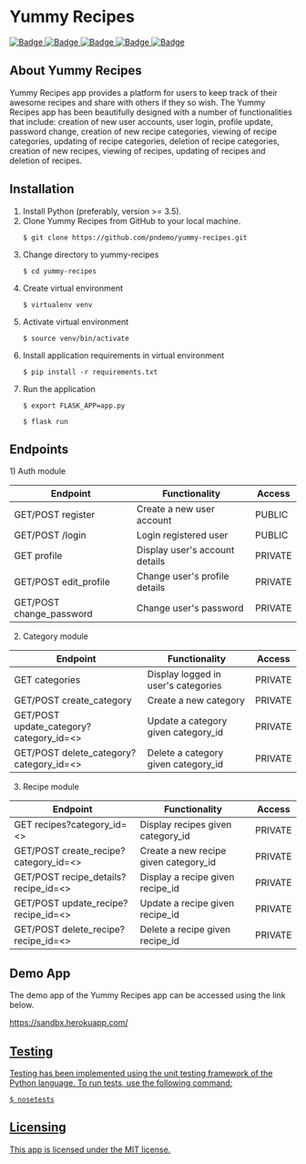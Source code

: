 <h1>Yummy Recipes</h1>
<a href="https://www.codacy.com/app/pndemo/yummy-recipes?utm_source=github.com&amp;utm_medium=referral&amp;utm_content=pndemo/yummy-recipes&amp;utm_campaign=Badge_Grade">
<img class="notice-badge" src="https://api.codacy.com/project/badge/Grade/1512eaed87c44b8794ca3aae2154c76b" alt="Badge"/>
</a>
<a href="https://travis-ci.org/pndemo/yummy-recipes">
<img class="notice-badge" src="https://travis-ci.org/pndemo/yummy-recipes.svg?branch=develop" alt="Badge"/>
</a>
<a href="https://coveralls.io/github/pndemo/yummy-recipes">
<img class="notice-badge" src="https://coveralls.io/repos/github/pndemo/yummy-recipes/badge.svg?branch=develop" alt="Badge"/>
</a>
<a href="https://www.python.org/dev/peps/pep-0008/">
<img class="notice-badge" src="https://img.shields.io/badge/code%20style-pep8-orange.svg" alt="Badge"/>
</a>
<a href="https://github.com/pndemo/yummy-recipes/blob/develop/Licence.md">
<img class="notice-badge" src="https://img.shields.io/badge/License-MIT-yellow.svg" alt="Badge"/>
</a>
<br/>
<h2>About Yummy Recipes</h2>
<p>
Yummy Recipes app provides a platform for users to keep track of their awesome recipes and share with others if they so wish.
The Yummy Recipes app has been beautifully designed with a number of functionalities that include: creation of new user accounts, user login, profile update, password change, creation of new recipe categories, viewing of recipe categories, updating of recipe categories, deletion of recipe categories, creation of new recipes, viewing of recipes, updating of recipes and deletion of recipes.
</p>
<h2>Installation</h2>
<ol>
  <li>Install Python (preferably, version >= 3.5).</li>
  <li>Clone Yummy Recipes from GitHub to your local machine.</li>
  <p><code>$ git clone https://github.com/pndemo/yummy-recipes.git</code></p>
  <li>Change directory to yummy-recipes</li>
  <p><code>$ cd yummy-recipes</code></p>
  <li>Create virtual environment</li>
  <p><code>$ virtualenv venv</code></p>
  <li>Activate virtual environment</li>
  <p><code>$ source venv/bin/activate</code></p>
  <li>Install application requirements in virtual environment</li>
  <p><code>$ pip install -r requirements.txt</code></p>
  <li>Run the application</li>
  <p><code>$ export FLASK_APP=app.py</code></p>
  <p><code>$ flask run</code></p>
</ol>
<h2>Endpoints</h2>
1) Auth module

Endpoint | Functionality| Access
------------ | ------------- | ------------- 
GET/POST register | Create a new user account | PUBLIC
GET/POST /login | Login registered user | PUBLIC
GET profile | Display user's account details | PRIVATE
GET/POST edit_profile | Change user's profile details | PRIVATE
GET/POST change_password | Change user's password | PRIVATE

2) Category module

Endpoint | Functionality| Access
------------ | ------------- | ------------- 
GET categories | Display logged in user's categories | PRIVATE
GET/POST create_category | Create a new category | PRIVATE
GET/POST update_category?category_id=<> | Update a category given category_id | PRIVATE
GET/POST delete_category?category_id=<>  | Delete a category given category_id | PRIVATE

3) Recipe module

Endpoint | Functionality| Access
------------ | ------------- | ------------- 
GET recipes?category_id=<> | Display recipes given category_id | PRIVATE
GET/POST create_recipe?category_id=<> | Create a new recipe given category_id | PRIVATE
GET/POST recipe_details?recipe_id=<> | Display a recipe given recipe_id | PRIVATE
GET/POST update_recipe?recipe_id=<>  | Update a recipe given recipe_id | PRIVATE
GET/POST delete_recipe?recipe_id=<>  | Delete a recipe given recipe_id | PRIVATE

<h2>Demo App</h2>
<p>The demo app of the Yummy Recipes app can be accessed using the link below.</p>
<p><a href="https://sandbx.herokuapp.com/">https://sandbx.herokuapp.com/</p>
<h2>Testing</h2>
<p>Testing has been implemented using the unit testing framework of the Python language. To run tests, use the following command:</p>
<p><code>$ nosetests</code></p>
<h2>Licensing</h2>
<p>This app is licensed under the MIT license.</p>
